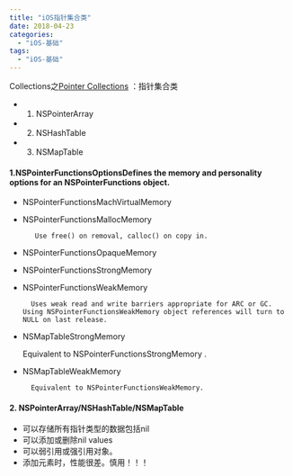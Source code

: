 ```yaml
---
title: "iOS指针集合类"
date: 2018-04-23
categories:
  - "iOS-基础"
tags:
  - "iOS-基础"
---
```

<!--more-->


Collections之[Pointer Collections](https://developer.apple.com/documentation/foundation/collections?language=objc)
：指针集合类

* 1. NSPointerArray
* 2. NSHashTable
* 3. NSMapTable


#### 1.NSPointerFunctionsOptionsDefines the memory and personality options for an NSPointerFunctions object.

* NSPointerFunctionsMachVirtualMemory
* NSPointerFunctionsMallocMemory

	     Use free() on removal, calloc() on copy in.
	
* NSPointerFunctionsOpaqueMemory
* NSPointerFunctionsStrongMemory
* NSPointerFunctionsWeakMemory
	
	    Uses weak read and write barriers appropriate for ARC or GC. Using NSPointerFunctionsWeakMemory object references will turn to NULL on last release.
	
* NSMapTableStrongMemory

	 Equivalent to  NSPointerFunctionsStrongMemory
.
* NSMapTableWeakMemory

		Equivalent to NSPointerFunctionsWeakMemory.
		

#### 2. NSPointerArray/NSHashTable/NSMapTable
* 可以存储所有指针类型的数据包括nil
* 可以添加或删除nil values
* 可以弱引用或强引用对象。
* 添加元素时，性能很差。慎用！！！
		